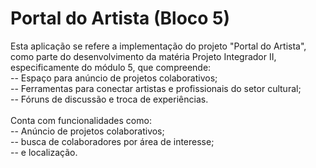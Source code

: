 # Portal do Artista (Bloco 5)

Esta aplicação se refere a implementação do projeto "Portal do Artista", como parte do desenvolvimento da matéria Projeto Integrador II, especificamente do módulo 5, que compreende: \
  -- Espaço para anúncio de projetos colaborativos; \
  -- Ferramentas para conectar artistas e profissionais do setor cultural; \
  -- Fóruns de discussão e troca de experiências. \
  \
Conta com funcionalidades como: \
-- Anúncio de projetos colaborativos; \
-- busca de colaboradores por área de interesse; \
-- e localização.